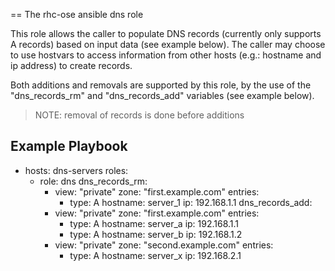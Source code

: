 == The rhc-ose ansible dns role


This role allows the caller to populate DNS records (currently only supports A records) based on input data (see example below). The caller may choose to use hostvars to access information from other hosts (e.g.: hostname and ip address) to create records. 

Both additions and removals are supported by this role, by the use of the "dns_records_rm" and "dns_records_add" variables (see example below).

> NOTE: removal of records is done before additions


Example Playbook
----------------

  - hosts: dns-servers
    roles:
    - role: dns
      dns_records_rm:
      - view: "private"
        zone: "first.example.com"
        entries:
        - type: A
          hostname: server_1
          ip: 192.168.1.1
      dns_records_add:
      - view: "private"
        zone: "first.example.com"
        entries:
        - type: A
          hostname: server_a
          ip: 192.168.1.1
        - type: A
          hostname: server_b
          ip: 192.168.1.2
      - view: "private"
        zone: "second.example.com"
        entries:
        - type: A
          hostname: server_x
          ip: 192.168.2.1


